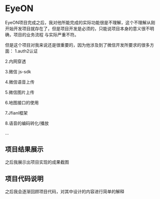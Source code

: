 # EyeON
EyeON项目完成之后，我对他所能完成的实际功能很是不理解，这个不理解从刚开始开发项目就存在了，但是项目开发是必须的，只能说项目本身的意义很不明确，项目的业务流程
与实际严重不符。

但是这个项目对我来说还是很重要的，因为他涉及到了微信开发所要求的很多方面：
1.auth2认证

2.内网穿透

3.微信 js-sdk

4.微信语音上传

5.微信图片上传

6.地图接口的使用

7.Jfianl框架

8.语音的编码转化/播放

...
## 项目结果展示
之后我展示出项目实现的成果截图

## 项目代码说明
之后我会逐渐回顾项目代码，对其中设计的内容进行简单的解释
